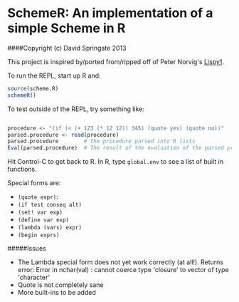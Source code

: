 SchemeR: An implementation of a simple Scheme in R
==================================================

####Copyright (c) David Springate 2013

This project is inspired by/ported from/ripped off of Peter Norvig's [Lispy](http://norvig.com/lis.py)[1].

To run the REPL, start up R and:

```R
source(scheme.R)
schemeR()
```

To test outside of the REPL, try something like:

```R

procedure <- "(if (< (+ 123 (* 12 12)) 345) (quote yes) (quote no))"
parsed.procedure <- read(procedure)
parsed.procedure        # the procedure parsed into R lists
Eval(parsed.procedure)  # The result of the evaluation of the parsed procedure
```
Hit Control-C to get back to R.
In R, type `global.env` to see a list of built in functions.

Special forms are:
* `(quote expr)`: 
* `(if test conseq alt)`
* `(set! var exp)`
* `(define var exp)`
* `(lambda (vars) expr)`
* `(begin exprs)`


#####Issues

* The Lambda special form does not yet work correctly (at all!). Returns error:
    Error in nchar(val) : 
        cannot coerce type 'closure' to vector of type 'character'
* Quote is not completely sane
* More built-ins to be added


[1]: http://norvig.com/lispy.html

